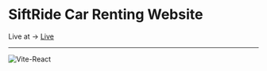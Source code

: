 <h1>SiftRide Car Renting Website</h1>
Live at ->  <a href="https://swiftride-car-renting-website.netlify.app/">Live</a>
 <hr/>
 

![Vite-React](https://github.com/user-attachments/assets/98efd239-6a7b-425a-8592-4ae4f4ce6c69)
